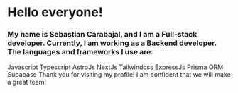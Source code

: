 
# Hello everyone! 
### My name is Sebastian Carabajal, and I am a Full-stack developer. Currently, I am working as a Backend developer. The languages and frameworks I use are:

Javascript
Typescript
AstroJs
NextJs
Tailwindcss
ExpressJs
Prisma ORM
Supabase
Thank you for visiting my profile! I am confident that we will make a great team!


